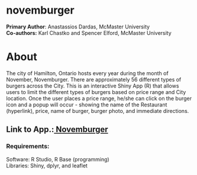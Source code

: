 # novemburger

<strong>Primary Author</strong>: Anastassios Dardas, McMaster University<br>
<strong>Co-authors:</strong> Karl Chastko and Spencer Elford, McMaster University

<h1><strong>About</strong></h1>
The city of Hamilton, Ontario hosts every year during the month of November, Novemburger. There are approximately 56 different types of burgers across the City. This is an interactive Shiny App (R) that allows users to limit the different types of burgers based on price range and City location. Once the user places a price range, he/she can click on the burger icon and a popup will occur - showing the name of the Restaurant (hyperlink), price, name of burger, burger photo, and immediate directions. 

<h2><strong>Link to App.:</strong><a href = "https://gwbmcmaster.shinyapps.io/leaflet/"> Novemburger</a></h2>

<h3><strong>Requirements:</strong></h3>

Software: R Studio, R Base (programming)<br>
Libraries: Shiny, dplyr, and leaflet 
